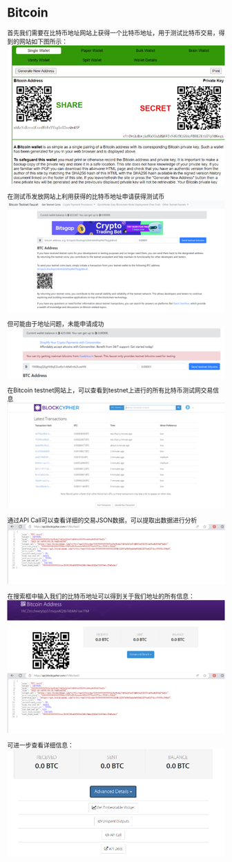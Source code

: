Bitcoin 
=
首先我们需要在比特币地址网站上获得一个比特币地址，用于测试比特币交易，得到的网站如下图所示：  
![image](https://github.com/yxh1120/Homework-group-41/blob/main/Project%2018/8.png)


在测试币发放网站上利用获得的比特币地址申请获得测试币  
![image](https://github.com/yxh1120/Homework-group-41/blob/main/Project%2018/1.png)


但可能由于地址问题，未能申请成功  
![image](https://github.com/yxh1120/Homework-group-41/blob/main/Project%2018/7.png)


在Bitcoin testnet网站上，可以查看到testnet上进行的所有比特币测试网交易信息  
![image](https://github.com/yxh1120/Homework-group-41/blob/main/Project%2018/2.png)


通过API Call可以查看详细的交易JSON数据，可以提取出数据进行分析  
![image](https://github.com/yxh1120/Homework-group-41/blob/main/Project%2018/3.png)


在搜索框中输入我们的比特币地址可以得到关于我们地址的所有信息：  
![image](https://github.com/yxh1120/Homework-group-41/blob/main/Project%2018/4.png)
![image](https://github.com/yxh1120/Homework-group-41/blob/main/Project%2018/3.png)


可进一步查看详细信息：  
![image](https://github.com/yxh1120/Homework-group-41/blob/main/Project%2018/6.png)


